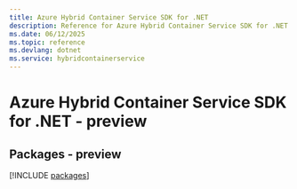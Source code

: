 ```yaml
---
title: Azure Hybrid Container Service SDK for .NET
description: Reference for Azure Hybrid Container Service SDK for .NET
ms.date: 06/12/2025
ms.topic: reference
ms.devlang: dotnet
ms.service: hybridcontainerservice
---
```

# Azure Hybrid Container Service SDK for .NET - preview
## Packages - preview
[!INCLUDE [packages](hybrid-container-service-index.md)]